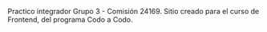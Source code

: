 Practico integrador Grupo 3 - Comisión 24169.
Sitio creado para el curso de Frontend, del programa Codo a Codo.
